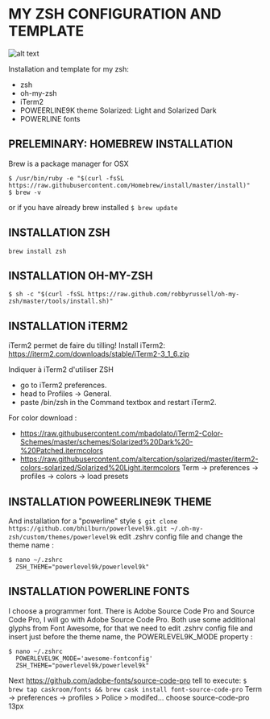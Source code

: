 # MY ZSH CONFIGURATION AND TEMPLATE

![alt text](https://github.com/nicolastrote/MY-ZSH-CONFIG/blob/master/ntrote-zsh-color.png)


Installation and template for my zsh:
 * zsh
 * oh-my-zsh
 * iTerm2
 * POWEERLINE9K theme Solarized: Light and Solarized Dark
 * POWERLINE fonts

## PRELEMINARY: HOMEBREW INSTALLATION
Brew is a package manager for OSX
```
$ /usr/bin/ruby -e "$(curl -fsSL https://raw.githubusercontent.com/Homebrew/install/master/install)"
$ brew -v
```
or if you have already brew installed
```$ brew update```

## INSTALLATION ZSH
```brew install zsh```

## INSTALLATION OH-MY-ZSH
```$ sh -c "$(curl -fsSL https://raw.github.com/robbyrussell/oh-my-zsh/master/tools/install.sh)"```

## INSTALLATION iTERM2
iTerm2 permet de faire du tilling!
Install iTerm2: https://iterm2.com/downloads/stable/iTerm2-3_1_6.zip

Indiquer à iTerm2 d'utiliser ZSH
 * go to iTerm2 preferences.
 * head to Profiles -> General.
 * paste /bin/zsh in the Command textbox and restart iTerm2.

For color download : 
 * https://raw.githubusercontent.com/mbadolato/iTerm2-Color-Schemes/master/schemes/Solarized%20Dark%20-%20Patched.itermcolors
 * https://raw.githubusercontent.com/altercation/solarized/master/iterm2-colors-solarized/Solarized%20Light.itermcolors
Term → preferences → profiles → colors → load presets

## INSTALLATION POWEERLINE9K THEME
And installation for a "powerline" style
```$ git clone https://github.com/bhilburn/powerlevel9k.git ~/.oh-my-zsh/custom/themes/powerlevel9k```
edit .zshrv config file and change the theme name : 
```
$ nano ~/.zshrc
  ZSH_THEME="powerlevel9k/powerlevel9k"
```

## INSTALLATION POWERLINE FONTS
I choose a programmer font. There is Adobe Source Code Pro and Source Code Pro, I will go with Adobe Source Code Pro. Both use some additional glyphs from Font Awesome, for that we need to edit .zshrv config file and insert just before the theme name, the POWERLEVEL9K_MODE property : 
```
$ nano ~/.zshrc
  POWERLEVEL9K_MODE='awesome-fontconfig'
  ZSH_THEME="powerlevel9k/powerlevel9k"
```
Next https://github.com/adobe-fonts/source-code-pro tell to execute:
`$ brew tap caskroom/fonts && brew cask install font-source-code-pro`
Term → preferences → profiles > Police > modifed...
choose source-code-pro   13px
